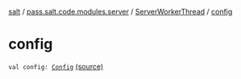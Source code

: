 [salt](../../index.md) / [pass.salt.code.modules.server](../index.md) / [ServerWorkerThread](index.md) / [config](./config.md)

# config

`val config: `[`Config`](../../pass.salt.code.loader.config/-config/index.md) [(source)](https://github.com/kurbaniec-tgm/salt/tree/master/code/modules/server/ServerWorkerThread.kt#L29)